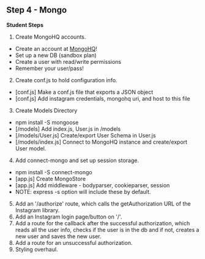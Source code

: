 ## Step 4 - Mongo

__Student Steps__

1. Create MongoHQ accounts.
  - Create an account at [MongoHQ](http://mongohq.com)!
  - Set up a new DB (sandbox plan)
  - Create a user with read/write permissions
  - Remember your user/pass!
2. Create conf.js to hold configuration info.
  - [conf.js] Make a conf.js file that exports a JSON object
  - [conf.js] Add instagram credentials, mongohq uri, and host to this file
3. Create Models Directory
  - npm install -S mongoose
  - [/models] Add index.js, User.js in /models
  - [/models/User.js] Create/export User Schema in User.js
  - [/models/index.js] Connect to MongoHQ instance and create/export User model.
4. Add connect-mongo and set up session storage.
  - npm install -S connect-mongo
  - [app.js] Create MongoStore
  - [app.js] Add middleware - bodyparser, cookieparser, session
  - NOTE: express -s option will include these by default.
5. Add an '/authorize' route, which calls the getAuthorization URL of the Instagram library.
6. Add an Instagram login page/button on '/'.
7. Add a route for the callback after the successful authorization, which reads all the user info, checks if the user is in the db and if not, creates a new user and saves the new user.
8. Add a route for an unsuccessful authorization.
9. Styling overhaul. 
